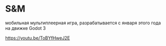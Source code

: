 # S&M

мобильная мультиплеерная игра, разрабатывается с января этого года на движке Godot 3

https://youtu.be/ToBYfHweJ2E
